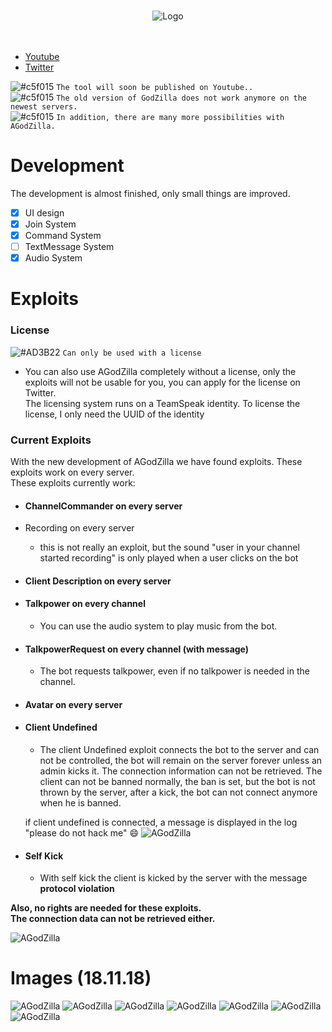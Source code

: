 <p align="center">
  <br>
  <img alt="Logo" src="https://files.catbox.moe/1tk07f.png" />
  <br><br><br>
</p>

- [Youtube](https://www.youtube.com/channel/UCgfXkVhgB1urzdvCJt6gR_w)  
- [Twitter](https://twitter.com/cydolo)     

![#c5f015](https://placehold.it/15/c5f015/000000?text=+) `The tool will soon be published on Youtube..`  
![#c5f015](https://placehold.it/15/c5f015/000000?text=+) `The old version of GodZilla does not work anymore on the newest servers.`  
![#c5f015](https://placehold.it/15/c5f015/000000?text=+) `In addition, there are many more possibilities with AGodZilla.`  


# Development
The development is almost finished, only small things are improved.
- [x] UI design
- [x] Join System
- [x] Command System
- [ ] TextMessage System 
- [x] Audio System

# Exploits

### License
![#AD3B22](https://placehold.it/15/AD3B22/000000?text=+) `Can only be used with a license`    
 - You can also use AGodZilla completely without a license, only the exploits will not be usable for you, you can apply for the license on Twitter.  
The licensing system runs on a TeamSpeak identity. To license the license, I only need the UUID of the identity

### Current Exploits
With the new development of AGodZilla we have found exploits. These exploits work on every server.  
These exploits currently work:
- #### ChannelCommander on every server
- Recording on every server
  * this is not really an exploit, but the sound "user in your channel started recording" is only played when a user clicks on the bot
- #### Client Description on every server
- #### Talkpower on every channel
  * You can use the audio system to play music from the bot. 
- #### TalkpowerRequest on every channel (with message)
  * The bot requests talkpower, even if no talkpower is needed in the channel.
- #### Avatar on every server  
- #### Client Undefined  
  * The client Undefined exploit connects the bot to the server and can not be controlled, the bot will remain on the server forever unless an admin kicks it. The connection information can not be retrieved. The client can not be banned normally, the ban is set, but the bot is not thrown by the server, after a kick, the bot can not connect anymore when he is banned.   
    
   if client undefined is connected, a message is displayed in the log "please do not hack me" 😄
   ![AGodZilla](https://files.catbox.moe/yk4u7d.PNG)  
- #### Self Kick
  * With self kick the client is kicked by the server with the message **protocol violation**  
  
**Also, no rights are needed for these exploits.**  
**The connection data can not be retrieved either.**  

![AGodZilla](https://files.catbox.moe/qfzaxg.png)

# Images (18.11.18)
![AGodZilla](https://files.catbox.moe/e142ph.png)
![AGodZilla](https://files.catbox.moe/jyjcvr.png)
![AGodZilla](https://files.catbox.moe/847i49.png)
![AGodZilla](https://files.catbox.moe/nthds5.png)
![AGodZilla](https://files.catbox.moe/27r3pw.png)
![AGodZilla](https://files.catbox.moe/wc7bfg.png)
![AGodZilla](https://files.catbox.moe/8qmxx4.png)
